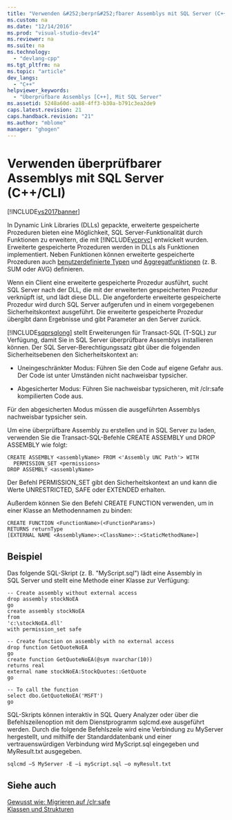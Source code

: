 ```yaml
---
title: "Verwenden &#252;berpr&#252;fbarer Assemblys mit SQL Server (C++/CLI)"
ms.custom: na
ms.date: "12/14/2016"
ms.prod: "visual-studio-dev14"
ms.reviewer: na
ms.suite: na
ms.technology: 
  - "devlang-cpp"
ms.tgt_pltfrm: na
ms.topic: "article"
dev_langs: 
  - "C++"
helpviewer_keywords: 
  - "Überprüfbare Assemblys [C++], Mit SQL Server"
ms.assetid: 5248a60d-aa88-4ff3-b30a-b791c3ea2de9
caps.latest.revision: 21
caps.handback.revision: "21"
ms.author: "mblome"
manager: "ghogen"
---
```

# Verwenden &#252;berpr&#252;fbarer Assemblys mit SQL Server (C++/CLI)
[!INCLUDE[vs2017banner](../assembler/inline/includes/vs2017banner.md)]

In Dynamic Link Libraries \(DLLs\) gepackte, erweiterte gespeicherte Prozeduren bieten eine Möglichkeit, SQL Server\-Funktionalität durch Funktionen zu erweitern, die mit [!INCLUDE[vcprvc](../build/includes/vcprvc_md.md)] entwickelt wurden.  Erweiterte gespeicherte Prozeduren werden in DLLs als Funktionen implementiert.  Neben Funktionen können erweiterte gespeicherte Prozeduren auch [benutzerdefinierte Typen](../cpp/classes-and-structs-cpp.md) und [Aggregatfunktionen](assetId:///de255454-f45e-4281-81f9-bc61893ac5da) \(z. B. SUM oder AVG\) definieren.  
  
 Wenn ein Client eine erweiterte gespeicherte Prozedur ausführt, sucht SQL Server nach der DLL, die mit der erweiterten gespeicherten Prozedur verknüpft ist, und lädt diese DLL.  Die angeforderte erweiterte gespeicherte Prozedur wird durch SQL Server aufgerufen und in einem vorgegebenen Sicherheitskontext ausgeführt.  Die erweiterte gespeicherte Prozedur übergibt dann Ergebnisse und gibt Parameter an den Server zurück.  
  
 [!INCLUDE[sqprsqlong](../dotnet/includes/sqprsqlong_md.md)] stellt Erweiterungen für Transact\-SQL \(T\-SQL\) zur Verfügung, damit Sie in SQL Server überprüfbare Assemblys installieren können.  Der SQL Server\-Berechtigungssatz gibt über die folgenden Sicherheitsebenen den Sicherheitskontext an:  
  
-   Uneingeschränkter Modus: Führen Sie den Code auf eigene Gefahr aus. Der Code ist unter Umständen nicht nachweisbar typsicher.  
  
-   Abgesicherter Modus: Führen Sie nachweisbar typsicheren, mit \/clr:safe kompilierten Code aus.  
  
 Für den abgesicherten Modus müssen die ausgeführten Assemblys nachweisbar typsicher sein.  
  
 Um eine überprüfbare Assembly zu erstellen und in SQL Server zu laden, verwenden Sie die Transact\-SQL\-Befehle CREATE ASSEMBLY und DROP ASSEMBLY wie folgt:  
  
```  
CREATE ASSEMBLY <assemblyName> FROM <'Assembly UNC Path'> WITH   
  PERMISSION_SET <permissions>  
DROP ASSEMBLY <assemblyName>  
```  
  
 Der Befehl PERMISSION\_SET gibt den Sicherheitskontext an und kann die Werte UNRESTRICTED, SAFE oder EXTENDED erhalten.  
  
 Außerdem können Sie den Befehl CREATE FUNCTION verwenden, um in einer Klasse an Methodennamen zu binden:  
  
```  
CREATE FUNCTION <FunctionName>(<FunctionParams>)  
RETURNS returnType  
[EXTERNAL NAME <AssemblyName>:<ClassName>::<StaticMethodName>]  
```  
  
## Beispiel  
 Das folgende SQL\-Skript \(z. B. "MyScript.sql"\) lädt eine Assembly in SQL Server und stellt eine Methode einer Klasse zur Verfügung:  
  
```  
-- Create assembly without external access  
drop assembly stockNoEA  
go  
create assembly stockNoEA  
from   
'c:\stockNoEA.dll'  
with permission_set safe  
  
-- Create function on assembly with no external access  
drop function GetQuoteNoEA  
go  
create function GetQuoteNoEA(@sym nvarchar(10))  
returns real  
external name stockNoEA:StockQuotes::GetQuote  
go  
  
-- To call the function  
select dbo.GetQuoteNoEA('MSFT')  
go  
```  
  
 SQL\-Skripts können interaktiv in SQL Query Analyzer oder über die Befehlszeilenoption mit dem Dienstprogramm sqlcmd.exe ausgeführt werden.  Durch die folgende Befehlszeile wird eine Verbindung zu MyServer hergestellt, und mithilfe der Standarddatenbank und einer vertrauenswürdigen Verbindung wird MyScript.sql eingegeben und MyResult.txt ausgegeben.  
  
```  
sqlcmd –S MyServer -E –i myScript.sql –o myResult.txt  
```  
  
## Siehe auch  
 [Gewusst wie: Migrieren auf \/clr:safe](../dotnet/how-to-migrate-to-clr-safe-cpp-cli.md)   
 [Klassen und Strukturen](../cpp/classes-and-structs-cpp.md)